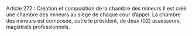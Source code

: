 Article 272 : Création et composition de la chambre des mineurs
Il est créé une chambre des mineurs au siège de chaque cour d’appel.
La chambre des mineurs est composée, outre le président, de deux (02) assesseurs, magistrats professionnels.